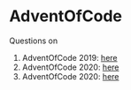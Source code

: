 # AdventOfCode

Questions on
1. AdventOfCode 2019: [here](https://adventofcode.com/2019)
2. AdventOfCode 2020: [here](https://adventofcode.com/2020)
3. AdventOfCode 2020: [here](https://adventofcode.com/2021)
